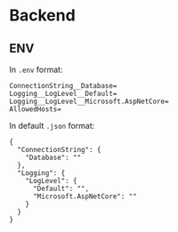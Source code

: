 # Backend

## ENV
In `.env` format:
```
ConnectionString__Database=
Logging__LogLevel__Default=
Logging__LogLevel__Microsoft.AspNetCore=
AllowedHosts=
```

In default `.json` format:
```
{
  "ConnectionString": {
    "Database": ""
  },
  "Logging": {
    "LogLevel": {
      "Default": "",
      "Microsoft.AspNetCore": ""
    }
  }
}
```